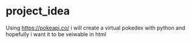 # project_idea

Using https://pokeapi.co/ i will create a virtual pokedex with python and hopefully i want it to be veiwable in html

